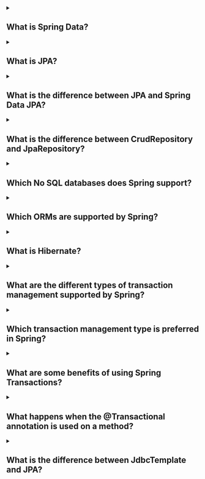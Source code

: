 <details><summary>

## What is Spring Data?
</summary>

Spring Data is a family of projects that simplifies the use of data access technologies in Spring applications. It includes projects for working with relational databases (Spring Data JPA, Spring Data JDBC, and Spring Data R2DBC), NoSQL databases (Spring Data MongoDB, Spring Data Cassandra, and Spring Data Neo4j), and cloud-based data services (Spring Data AWS, Spring Data Azure, and Spring Data GCP).

Spring Data makes it easy to:
- Connect to a variety of data sources
- Perform basic CRUD operations
- Implement custom queries
- Configure paging, sorting, and filtering
- Handle transactions
- Use caching
- Integrate with other Spring projects

Spring Data is a popular choice for developers who want to build high-quality, scalable applications that use data access technologies. It is easy to use, flexible, and well-supported.

Here are some of the benefits of using Spring Data:
- It makes data access simpler and more efficient.
- It provides a consistent development experience across different data sources.
- It gives you the freedom to choose the data access technology that best meets your needs.
- It is well-supported by a community of developers.
- If you are looking for a way to simplify and improve your data access, then Spring Data is a great option.
</details>
<details><summary>

## What is JPA?
</summary>

The Java Persistence API (JPA) is a Java specification that allows developers to manage data between Java objects and relational databases. JPA acts as a bridge between object-oriented domain models and relational database systems. It was first released in 2006.

JPA is an object-relational mapping (ORM) framework. It allows developers to work directly with objects instead of using SQL statements. JPA provides a platform for developers to construct database-driven Java programs using object-oriented semantics.

JPA was defined as part of the EJB 3.0 specification. It replaced the EJB 2 CMP Entity Beans specification.

JPA is a specification and doesn't perform any operations by itself. To use JPA, you need to configure a datastore connector to connect to your chosen database. You also need to include and configure a JPA provider, which is a framework such as Hibernate or EclipseLink.
</details>
<details><summary>

## What is the difference between JPA and Spring Data JPA?
</summary>

JPA (Java Persistence API) is a Java standard for managing relational data in Java EE applications. It provides an abstraction layer over relational databases, allowing developers to access data without having to worry about the underlying database implementation.

Spring Data JPA is an open-source Java library that provides a simplified API for using JPA. It provides a number of features that make it easier to use JPA, including:
- Automatic repository creation
- Support for paging and sorting
- Query creation
- Entity validation
- Transaction management

Spring Data JPA can be used with any JPA implementation, including Hibernate and EclipseLink.

The main difference between JPA and Spring Data JPA is that Spring Data JPA provides a simplified API for using JPA. This makes it easier to develop applications that use JPA, especially for developers who are not familiar with JPA.

Here is a table that summarizes the key differences between JPA and Spring Data JPA:

|Feature|JPA|Spring Data JPA|
|-------|---|---------------|
|Abstraction layer|Provides an abstraction layer over relational databases|Provides a simplified API for using JPA|
|Repository creation|Does not automatically create repositories|Automatically creates repositories|
|Paging and sorting support|Does not support paging and sorting|Supports paging and sorting|
|Query creation|Does not support query creation|Supports query creation|
|Entity validation|Does not support entity validation|Supports entity validation|
|Transaction management|Does not support transaction management|Supports transaction management|

Overall, Spring Data JPA is a more powerful and user-friendly alternative to JPA. It provides a number of features that make it easier to develop applications that use JPA.
</details>
<details><summary>

## What is the difference between CrudRepository and JpaRepository?
</summary>

</details>
<details><summary>

## Which No SQL databases does Spring support?
</summary>

</details>
<details><summary>

## Which ORMs are supported by Spring?
</summary>

</details>
<details><summary>

## What is Hibernate?
</summary>

Hibernate is a Java framework that helps developers create applications that interact with databases. It's an open-source, lightweight, Object-Relational Mapping (ORM) tool. Hibernate maps Java classes to database tables and Java data types to SQL data types. It also provides data query and recovery facilities.

Hibernate has several advantages:
- Increased performance
- Database independence
- Auto DDL operations

Hibernate provides an abstraction layer, so developers don't have to worry about implementations. Hibernate does the implementations internally, such as:
- Establishing a connection with the database
- Writing query to perform CRUD operations

Hibernate implements the specifications of JPA (Java Persistence API) for data persistence.
</details>
<details><summary>

## What are the different types of transaction management supported by Spring?
</summary>

</details>
<details><summary>

## Which transaction management type is preferred in Spring?
</summary>

</details>
<details><summary>

## What are some benefits of using Spring Transactions?
</summary>

</details>
<details><summary>

## What happens when the @Transactional annotation is used on a method?
</summary>

</details>
<details><summary>

## What is the difference between JdbcTemplate and JPA?
</summary>

</details>
